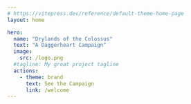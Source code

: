 ```yaml
---
# https://vitepress.dev/reference/default-theme-home-page
layout: home

hero:
  name: "Drylands of the Colossus"
  text: "A Daggerheart Campaign"
  image:
    src: /logo.png
  #tagline: My great project tagline
  actions:
    - theme: brand
      text: See the Campaign
      link: /welcome
---
```

